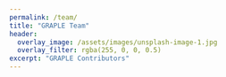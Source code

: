 ```yaml
---
permalink: /team/
title: "GRAPLE Team"
header:
  overlay_image: /assets/images/unsplash-image-1.jpg
  overlay_filter: rgba(255, 0, 0, 0.5)
excerpt: "GRAPLE Contributors"
---
```

